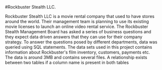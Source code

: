 #Rockbuster Stealth LLC.

Rockbuster Stealth LLC is a movie rental company that used to have stores around the world. Their management team is planning to use its existing movie licenses to launch an online video rental service. The Rockbuster Stealth Management Board has asked a series of business questions and they expect data driven answers that they can use for their company strategy. To answer the questions posed by different departments, data was queried using SQL statements.
The data sets used in this project contains information about Rockbuster's film inventory, customers, payments etc. The data is around 3MB and contains several files. A relationship exists between two tables if a column name is present in both tables

